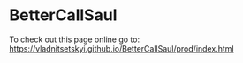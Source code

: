 # BetterCallSaul

To check out this page online go to: https://vladnitsetskyi.github.io/BetterCallSaul/prod/index.html
